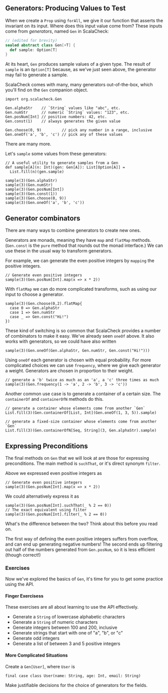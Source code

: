 ## Generators: Producing Values to Test

When we create a `Prop` using `forAll`, we give it our function that
asserts the invariant on its input. Where does this input value come from?
These inputs come from *generators*, named `Gen` in ScalaCheck:

```scala
// (edited for brevity)
sealed abstract class Gen[+T] {
  def sample: Option[T]
}
```

At its heart, `Gen` produces sample values of a given type. The result of
`sample` is an `Option[T]` because, as we've just seen above, the generator may
fail to generate a sample.


ScalaCheck comes with many, many generators out-of-the-box, which you'll find on
the `Gen` companion object.

```tut:silent:book
import org.scalacheck.Gen

Gen.alphaStr    // `String` values like "abc", etc.
Gen.numStr      // numeric `String` values: "123", etc.
Gen.posNum[Int] // positive numbers: 42, etc.
Gen.const(1)    // always generates the given value

Gen.choose(0, 9)         // pick any number in a range, inclusive
Gen.oneOf('a', 'b', 'c') // pick any of these values
```

There are many more.

Let's `sample` some values from these generators:

```tut:book:silent
// A useful utility to generate samples from a Gen
def sample[A](n: Int)(gen: Gen[A]): List[Option[A]] =
  List.fill(n)(gen.sample)
```

```tut:book
sample(3)(Gen.alphaStr)
sample(3)(Gen.numStr)
sample(3)(Gen.posNum[Int])
sample(3)(Gen.const(1))
sample(3)(Gen.choose(0, 9))
sample(3)(Gen.oneOf('a', 'b', 'c'))
```

## Generator combinators

There are many ways to combine generators to create new ones.

Generators are monads, meaning they have `map` and `flatMap` methods.
(`Gen.const` is the `pure` method that rounds out the monad interface.) We can
use these in the usual way to transform generators.


For example, we can generate the even positive integers by `mapping` the
positive integers.

```tut:book:
// Generate even positive integers
sample(3)(Gen.posNum[Int].map(x => x * 2))
```

With `flatMap` we can do more complicated transforms, such as using our input to
choose a generator.


```tut:book:
sample(3)(Gen.choose(0,2).flatMap{ 
  case 0 => Gen.alphaStr
  case 1 => Gen.numStr
  case _ => Gen.const("Hi!")
})
```

These kind of switching is so common that ScalaCheck provides a number of
combinators to make it easy. We've already seen `oneOf` above. It also works
with generators, so we could have also written

```tut:book:
sample(3)(Gen.oneOf(Gen.alphaStr, Gen.numStr, Gen.const("Hi!")))
```

Using `oneOf` each generator is chosen with equal probability. For more
complicated choices we can use `frequency`, where we give each generator a
weight. Generators are chosen in proportion to their weight.

```tut:book
// generate a 'b' twice as much as an 'a', a 'c' three times as much
sample(3)(Gen.frequency(1 -> 'a', 2 -> 'b', 3 -> 'c'))
```

Another common use case is to generate a container of a certain size. The
`containerOf` and `containerOfN` methods do this.

```tut:book:
// generate a container whose elements come from another `Gen`
List.fill(3)(Gen.containerOf[List, Int](Gen.oneOf(1, 3, 5)).sample)

// generate a fixed-size container whose elements come from another `Gen`
List.fill(3)(Gen.containerOfN[Seq, String](3, Gen.alphaStr).sample)
```


## Expressing Preconditions

The final methods on `Gen` that we will look at are those for expressing
preconditions. The main method is `suchThat`, or it's direct synonym
`filter`.

Above we expressed even positive integers as

```tut:book:
// Generate even positive integers
sample(3)(Gen.posNum[Int].map(x => x * 2))
```

We could alternatively express it as

```tut:silent:book:
sample(3)(Gen.posNum[Int].suchThat(_ % 2 == 0))
// The exact equivalent using filter
sample(3)(Gen.posNum[Int].filter(_ % 2 == 0))
```

What's the difference between the two? Think about this before you read on.

The first way of defining the even positive integers suffers from overflow, and can end up generating negative numbers! The second ends up filtering out half of the numbers generated from `Gen.posNum`, so it is less efficient (though correct!)



### Exercises

Now we've explored the basics of `Gen`, it's time for you to get some practice using the API.

#### Finger Exercisess

These exercises are all about learning to use the API effectively.

- Generate a `String` of lowercase alphabetic characters
- Generate a `String` of numeric characters
- Generate integers between 100 and 200, inclusive
- Generate strings that start with one of "a", "b", or "c"
- Generate odd integers
- Generate a list of between 3 and 5 positive integers

#### More Complicated Situations

Create a `Gen[User]`, where `User` is

```tut:silent:book:
final case class User(name: String, age: Int, email: String)
```

Make justifiable decisions for the choice of generators for the fields.



